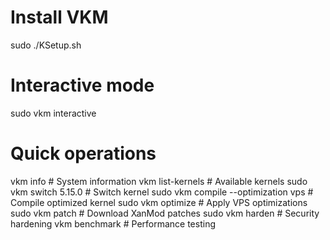 # Install VKM
sudo ./KSetup.sh

# Interactive mode
sudo vkm interactive

# Quick operations
vkm info                    # System information
vkm list-kernels           # Available kernels
sudo vkm switch 5.15.0     # Switch kernel
sudo vkm compile --optimization vps  # Compile optimized kernel
sudo vkm optimize          # Apply VPS optimizations
sudo vkm patch             # Download XanMod patches
sudo vkm harden           # Security hardening
vkm benchmark             # Performance testing

